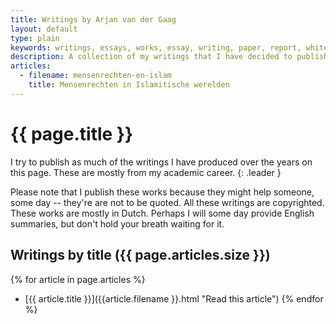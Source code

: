 ```yaml
---
title: Writings by Arjan van der Gaag
layout: default
type: plain
keywords: writings, essays, works, essay, writing, paper, report, white paper, whitepaper, text, academic, adacademia, academy
description: A collection of my writings that I have decided to publish online.
articles:
  - filename: mensenrechten-en-islam
    title: Mensenrechten in Islamitische werelden
---
```


# {{ page.title }}

I try to publish as much of the writings I have produced over the years on this page. These are mostly from my academic career.
{: .leader }

Please note that I publish these works because they might help someone, some day -- they're are not to be quoted. All these writings are copyrighted. These works are mostly in Dutch. Perhaps I will some day provide English summaries, but don't hold your breath waiting for it.

## Writings by title ({{ page.articles.size }})

{% for article in page.articles %}
- [{{ article.title }}]({{article.filename }}.html "Read this article")
{% endfor %}